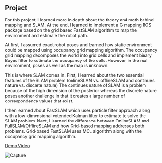 ## Project

For this project, I learned more in depth about the theory and math behind mapping and SLAM. At the end, I learned to implement a G mapping ROS package based on the grid based FastSLAM algorithm to map the environment and estimate the robot path. 

At first, I assumed exact robot poses and learned how static environment could be mapped using occupancy grid mapping algorithm. The occupancy grid mapping decomposes the world into grid cells and implement binary Bayes filter to estimate the occupancy of the cells. However, in the real environment, poses as well as the map is unknown. 

This is where SLAM comes in. First, I learned about the two essential features of the SLAM problem (onlineSLAM vs. offlineSLAM and continues nature vs. discrete nature) The continues nature of SLAM is a problem because of the high dimension of the posterior whereas the discrete nature poses another challenge in that it creates a large number of correspondence values that exist.

I then learned about FastSLAM which uses particle filter approach along with a low-dimensional extended Kalman filter to estimate to solve the SLAM problem. Next, I learned the difference between OnlineSLAM and  FullSLAM/OfflineSLAM and how Grid-based mapping addresses both problems. Grid-based FastSLAM uses MCL algorithm along with the occupancy grid mapping algorithm.

[Demo Video](https://www.youtube.com/watch?v=1ODcRLEMUA0&feature=youtu.be)

![Capture](https://user-images.githubusercontent.com/44885838/87116438-afad3300-c22a-11ea-94e8-d79700bf68a1.JPG)
